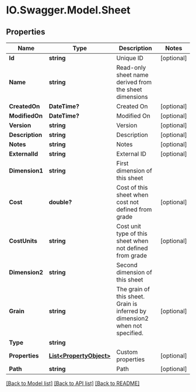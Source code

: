 # IO.Swagger.Model.Sheet
## Properties

Name | Type | Description | Notes
------------ | ------------- | ------------- | -------------
**Id** | **string** | Unique ID | [optional] 
**Name** | **string** | Read-only sheet name derived from the sheet dimensions | 
**CreatedOn** | **DateTime?** | Created On | [optional] 
**ModifiedOn** | **DateTime?** | Modified On | [optional] 
**Version** | **string** | Version | [optional] 
**Description** | **string** | Description | [optional] 
**Notes** | **string** | Notes | [optional] 
**ExternalId** | **string** | External ID | [optional] 
**Dimension1** | **string** | First dimension of this sheet | 
**Cost** | **double?** | Cost of this sheet when cost not defined from grade | [optional] 
**CostUnits** | **string** | Cost unit type of this sheet when not defined from grade | [optional] 
**Dimension2** | **string** | Second dimension of this sheet | 
**Grain** | **string** | The grain of this sheet.  Grain is inferred by dimension2 when not specified. | [optional] 
**Type** | **string** |  | 
**Properties** | [**List&lt;PropertyObject&gt;**](PropertyObject.md) | Custom properties | [optional] 
**Path** | **string** | Path | [optional] 

[[Back to Model list]](../README.md#documentation-for-models) [[Back to API list]](../README.md#documentation-for-api-endpoints) [[Back to README]](../README.md)

